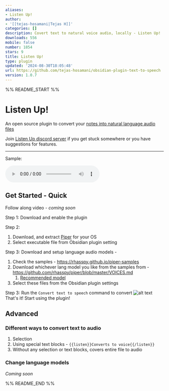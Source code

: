 ```yaml
---
aliases:
- Listen Up!
author:
- '[[tejas-hosamani|Tejas H]]'
categories: []
description: Covert text to natural voice audio, locally - Listen Up!
downloads: 556
mobile: false
number: 1854
stars: 9
title: Listen Up!
type: plugin
updated: '2024-08-30T18:05:48'
url: https://github.com/tejas-hosamani/obsidian-plugin-text-to-speech
version: 1.0.7
---
```


%% README_START %%

# Listen Up!
An open source plugin to convert your [notes into natural language audio files](https://github.com/tejas-hosamani/obsidian-plugin-text-to-speech)

Join [Listen Up discord server](https://discord.gg/DaGymVk3jx) if you get stuck somewhere or you have suggestions for features.

---

Sample: <br > 

<audio controls>
  <source src="./sample/sample.wav" type="audio/wav">
  Your browser does not support the audio tag. Try <a href="/sample/sample.wav">Sample audio</a>
</audio>

## Get Started - Quick

Follow along video - *coming soon*

Step 1:
Download and enable the plugin

Step 2:
1. Download, and extract [Piper](https://github.com/rhasspy/piper/releases) for your OS 
2. Select executable file from Obsidian plugin setting

Step 3:
Download and setup language audio models - 
1. Check the samples - https://rhasspy.github.io/piper-samples
2. Download whichever lang model you like from the samples from - https://github.com/rhasspy/piper/blob/master/VOICES.md
   1. [Recommended model](https://github.com/rhasspy/piper/blob/master/VOICES.md#:~:text=%5D%20%5Bconfig%5D-,danny,-low%20%2D%20%5Bmodel)
3. Select these files from the Obsidian plugin settings

Step 3:
Run the `Convert text to speech` command to convert
![alt text](https://raw.githubusercontent.com/tejas-hosamani/obsidian-plugin-text-to-speech/HEAD/sample/image.png)
That's it! Start using the plugin!


## Advanced

### Different ways to convert text to audio
1. Selection
2. Using special text blocks - `{{listen}}Converts to voice{{/listen}}`
3. Without any selection or text blocks, covers entire file to audio




### Change language models
*Coming soon*


%% README_END %%